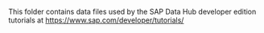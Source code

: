 This folder contains data files used by the SAP Data Hub developer edition tutorials at https://www.sap.com/developer/tutorials/ 
